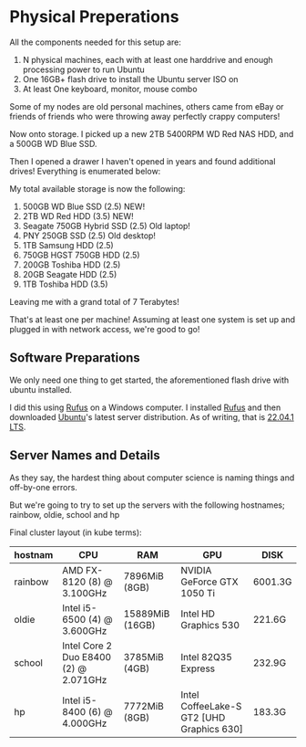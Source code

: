 # Physical Preperations

All the components needed for this setup are:

1. N physical machines, each with at least one harddrive and enough processing power to run Ubuntu
2. One 16GB+ flash drive to install the Ubuntu server ISO on
3. At least One keyboard, monitor, mouse combo

Some of my nodes are old personal machines, others came from eBay or friends of friends who were throwing away perfectly crappy computers!

Now onto storage. I picked up a new 2TB 5400RPM WD Red NAS HDD, and a 500GB WD Blue SSD.

Then I opened a drawer I haven't opened in years and found additional drives! Everything is enumerated below:

My total available storage is now the following:

1. 500GB WD Blue SSD (2.5) NEW!
2. 2TB WD Red HDD (3.5) NEW!
3. Seagate 750GB Hybrid SSD (2.5) Old laptop!
4. PNY 250GB SSD (2.5) Old desktop!
5. 1TB Samsung HDD (2.5)
6. 750GB HGST 750GB HDD (2.5)
7. 200GB Toshiba HDD (2.5)
8. 20GB Seagate HDD (2.5)
9. 1TB Toshiba HDD (3.5)

Leaving me with a grand total of 7 Terabytes!

That's at least one per machine! Assuming at least one system is set up and plugged in with network access, we're good to go!

## Software Preparations

We only need one thing to get started, the aforementioned flash drive with ubuntu installed.

I did this using [Rufus](https://rufus.ie/en/) on a Windows computer. I installed [Rufus](https://rufus.ie/en/) and then downloaded [Ubuntu](https://ubuntu.com/download/server)'s latest server distribution. As of writing, that is [22.04.1 LTS](https://discourse.ubuntu.com/t/jammy-jellyfish-release-notes/24668?_ga=2.24881274.1343425226.1665932151-444169069.1665932151).

## Server Names and Details

As they say, the hardest thing about computer science is naming things and off-by-one errors.

But we're going to try to set up the servers with the following hostnames; rainbow, oldie, school and hp

Final cluster layout (in kube terms):

| hostnam     | CPU | RAM | GPU | DISK |
| ----------- | ----------- | ----------- | -- | -- |
| rainbow      |  AMD FX-8120 (8) @ 3.100GHz | 7896MiB (8GB) | NVIDIA GeForce GTX 1050 Ti | 6001.3G
| oldie      | Intel i5-6500 (4) @ 3.600GHz | 15889MiB (16GB) | Intel HD Graphics 530 | 221.6G
| school   | Intel Core 2 Duo E8400 (2) @ 2.071GHz |3785MiB (4GB) | Intel 82Q35 Express | 232.9G
| hp   | Intel i5-8400 (6) @ 4.000GHz |7772MiB (8GB) | Intel CoffeeLake-S GT2 [UHD Graphics 630] | 183.3G
